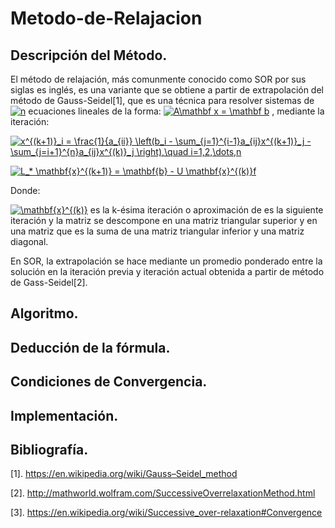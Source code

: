 # Metodo-de-Relajacion

## Descripción del Método. 

El método de relajación, más comunmente conocido como SOR por sus siglas es inglés, es una variante que se obtiene a partir de extrapolación del método de Gauss-Seidel[1], que es una técnica para resolver sistemas de <a href="https://www.codecogs.com/eqnedit.php?latex=n" target="_blank"><img src="https://latex.codecogs.com/gif.latex?n" title="n" /></a> ecuaciones lineales de la forma:  <a href="https://www.codecogs.com/eqnedit.php?latex=A\mathbf&space;x&space;=&space;\mathbf&space;b" target="_blank"><img src="https://latex.codecogs.com/gif.latex?A\mathbf&space;x&space;=&space;\mathbf&space;b" title="A\mathbf x = \mathbf b" /></a> , mediante la iteración: 


<a href="https://www.codecogs.com/eqnedit.php?latex=x^{(k&plus;1)}_i&space;=&space;\frac{1}{a_{ii}}&space;\left(b_i&space;-&space;\sum_{j=1}^{i-1}a_{ij}x^{(k&plus;1)}_j&space;-&space;\sum_{j=i&plus;1}^{n}a_{ij}x^{(k)}_j&space;\right),\quad&space;i=1,2,\dots,n" target="_blank"><img src="https://latex.codecogs.com/gif.latex?x^{(k&plus;1)}_i&space;=&space;\frac{1}{a_{ii}}&space;\left(b_i&space;-&space;\sum_{j=1}^{i-1}a_{ij}x^{(k&plus;1)}_j&space;-&space;\sum_{j=i&plus;1}^{n}a_{ij}x^{(k)}_j&space;\right),\quad&space;i=1,2,\dots,n" title="x^{(k+1)}_i = \frac{1}{a_{ii}} \left(b_i - \sum_{j=1}^{i-1}a_{ij}x^{(k+1)}_j - \sum_{j=i+1}^{n}a_{ij}x^{(k)}_j \right),\quad i=1,2,\dots,n" /></a>

<a href="https://www.codecogs.com/eqnedit.php?latex=L_*&space;\mathbf{x}^{(k&plus;1)}&space;=&space;\mathbf{b}&space;-&space;U&space;\mathbf{x}^{(k)}f" target="_blank"><img src="https://latex.codecogs.com/gif.latex?L_*&space;\mathbf{x}^{(k&plus;1)}&space;=&space;\mathbf{b}&space;-&space;U&space;\mathbf{x}^{(k)}f" title="L_* \mathbf{x}^{(k+1)} = \mathbf{b} - U \mathbf{x}^{(k)}f" /></a>

Donde: 

<a href="https://www.codecogs.com/eqnedit.php?latex=\mathbf{x}^{(k)}" target="_blank"><img src="https://latex.codecogs.com/gif.latex?\mathbf{x}^{(k)}" title="\mathbf{x}^{(k)}" /></a> es la k-ésima iteración o aproximación de  es la siguiente iteración y la matriz  se descompone en una matriz triangular superior y en una matriz que es la suma de una matriz triangular inferior y una matriz diagonal. 




En SOR, la extrapolación se hace mediante un promedio ponderado entre la solución en la iteración previa y iteración actual obtenida a partir de método de Gass-Seidel[2]. 

## Algoritmo.  

## Deducción de la fórmula. 

## Condiciones de Convergencia. 

## Implementación. 


## Bibliografía. 

[1]. https://en.wikipedia.org/wiki/Gauss–Seidel_method

[2]. http://mathworld.wolfram.com/SuccessiveOverrelaxationMethod.html

[3]. https://en.wikipedia.org/wiki/Successive_over-relaxation#Convergence
